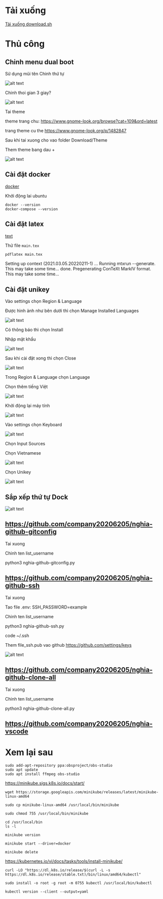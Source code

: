 <!-- ~/xxxxxxxxxxxxxxxxxxxxxxxxxxxx: dotfiles/code/root/home/xxxxxxxxxxxxxxxxxxxxxxxxxxxx -->

<!-- dconf dump / > ~/.config/dconf/user.conf && code ~/.config/dconf/user.conf -->

<!--  -->

# Tải xuống

[Tải xuống download.sh](contents/dotfiles/others/download/download.sh)

<!--  -->

<!-- sudo apt-get install gnome-shell -->
<!-- gnome-shell --version -->

<!-- gsettings list-schemas -->
<!-- gnome-extensions list -->

<!-- sudo apt install gnome-shell-extension-prefs -->
<!-- gnome-extensions  --version  -->

<!--  -->

# Thủ công

## Chinh menu dual boot

Sử dụng mũi tên
Chinh thứ tự

![alt text](contents/dotfiles/others/handmade/grub-customizer/image-2.png)

Chinh thoi gian 3 giay?

![alt text](contents/dotfiles/others/handmade/grub-customizer/image-3.png)

Tai theme

theme trang chu:
https://www.gnome-look.org/browse?cat=109&ord=latest

trang theme cu the
https://www.gnome-look.org/p/1482847

Sau khi tai xuong cho vao folder
Download/Theme

Them theme bang dau +

![alt text](contents/dotfiles/others/handmade/grub-customizer/image-4.png)

## Cài đặt docker

<!-- https://docs.docker.com/desktop/install/ubuntu -->
<!-- https://www.youtube.com/watch?v=1_l-TNKPw-0 -->

[docker](contents/dotfiles/others/handmade/docker.sh)

Khởi động lai ubuntu

```
docker --version
docker-compose --version
```

## Cài đặt latex

[text](contents/dotfiles/others/handmade/latex.sh)

Thử file `main.tex`

```bash
pdflatex main.tex
```

<!-- Có thể bị lỗi  -->

Setting up context (2021.03.05.20220211-1) ...
Running mtxrun --generate. This may take some time... done.
Pregenerating ConTeXt MarkIV format. This may take some time...

## Cài đặt unikey

<!-- https://www.youtube.com/watch?v=SB_cjB4yBZc -->

Vào settings chọn Region & Language

Được hình ảnh như bên dưới thì chọn Manage Installed Languages

![alt text](<contents/dotfiles/others/handmade/vn/Screenshot from 2024-07-17 08-14-24.png>)

Có thông báo thì chọn Install

Nhập mật khẩu

![alt text](<contents/dotfiles/others/handmade/vn/Screenshot from 2024-07-17 08-15-09.png>)

Sau khi cài đặt xong thì chọn Close

![alt text](<contents/dotfiles/others/handmade/vn/Screenshot from 2024-07-17 08-16-02.png>)

Trong Region & Language chọn Language

Chọn thêm tiếng Việt

![alt text](<contents/dotfiles/others/handmade/vn/Screenshot from 2024-07-17 08-17-19.png>)

Khởi động lại máy tính

![alt text](<contents/dotfiles/others/handmade/vn/Screenshot from 2024-07-17 08-16-20.png>)

Vào settings chọn Keyboard

![alt text](<contents/dotfiles/others/handmade/vn/Screenshot from 2024-07-17 08-46-15.png>)

Chọn Input Sources

Chọn Vietnamese

![alt text](<contents/dotfiles/others/handmade/vn/Screenshot from 2024-07-17 08-46-34.png>)

Chọn Unikey

![alt text](<contents/dotfiles/others/handmade/vn/Screenshot from 2024-07-17 08-46-40.png>)

## Sắp xếp thứ tự Dock

![alt text](contents/dotfiles/others/handmade/Dock.png)

## https://github.com/company20206205/nghia-github-gitconfig

Tai xuong

Chinh ten list_username

python3 nghia-github-gitconfig.py

## https://github.com/company20206205/nghia-github-ssh

Tai xuong

Tao file .env: SSH_PASSWORD=example

Chinh ten list_username

python3 nghia-github-ssh.py

code ~/.ssh

Them file_ssh.pub vao github
https://github.com/settings/keys

![alt text](contents/dotfiles/others/handmade/ssh.png)

## https://github.com/company20206205/nghia-github-clone-all

Tai xuong

Chinh ten list_username

python3 nghia-github-clone-all.py

## https://github.com/company20206205/nghia-vscode

# Xem lại sau

<!-- OBS-Studio -->

```
sudo add-apt-repository ppa:obsproject/obs-studio
sudo apt update
sudo apt install ffmpeg obs-studio
```

<!-- Minikube -->

https://minikube.sigs.k8s.io/docs/start/

```
wget https://storage.googleapis.com/minikube/releases/latest/minikube-linux-amd64
```

```
sudo cp minikube-linux-amd64 /usr/local/bin/minikube
```

```
sudo chmod 755 /usr/local/bin/minikube
```

```
cd /usr/local/bin
ls -l
```

```
minikube version
```

```
minikube start --driver=docker
```

```
minikube delete
```

<!-- Kubernetes    -->

https://kubernetes.io/vi/docs/tasks/tools/install-minikube/

```
curl -LO "https://dl.k8s.io/release/$(curl -L -s https://dl.k8s.io/release/stable.txt)/bin/linux/amd64/kubectl"
```

```
sudo install -o root -g root -m 0755 kubectl /usr/local/bin/kubectl
```

```
kubectl version --client --output=yaml
```

<!-- minikube status -->
